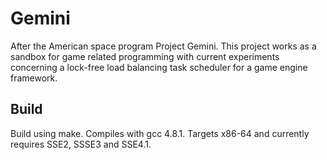 # Gemini
After the American space program Project Gemini. This project works as a sandbox for game related programming with current experiments concerning a lock-free load balancing task scheduler for a game engine framework.

## Build
Build using make. Compiles with gcc 4.8.1. Targets x86-64 and currently requires SSE2, SSSE3 and SSE4.1.
